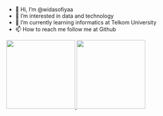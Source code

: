 - 👋 Hi, I’m @widasofiyaa
- 👀 I’m interested in data and technology
- 🌱 I’m currently learning informatics at Telkom University
- 📫 How to reach me follow me at Github

<p align="left">
<a href="https://github.com/widasofiyaa">
  <img height="180em" src="https://github-readme-stats-eight-theta.vercel.app/api?username=widasofiyaa&show_icons=true&theme=algolia&include_all_commits=true&count_private=true"/>
  <img height="180em" src="https://github-readme-stats-eight-theta.vercel.app/api/top-langs/?username=widasofiyaa&layout=compact&langs_count=8&theme=algolia"/>
</a>
</p>

<!---
widasofiyaa/widasofiyaa is a ✨ special ✨ repository because its `README.md` (this file) appears on your GitHub profile.
You can click the Preview link to take a look at your changes.
--->
